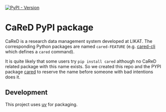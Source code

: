 [![PyPI - Version](https://img.shields.io/pypi/v/cared)](https://pypi.org/project/cared)
# CaReD PyPI package

CaReD is a research data management system developed at LIKAT. The corresponding Python packages are named `cared-FEATURE` (e.g. [cared-cli](https://pypi.org/project/cared-cli/) which defines a `cared` command). 

It is quite likely that some users try `pip install cared` although no CaReD related package with this name exists.
So we created this repo and the PYPI package [cared](https://pypi.org/project/cared/) to reserve the name before someone with bad intentions does it.

## Development

This project uses [uv](https://docs.astral.sh/uv) for packaging.
